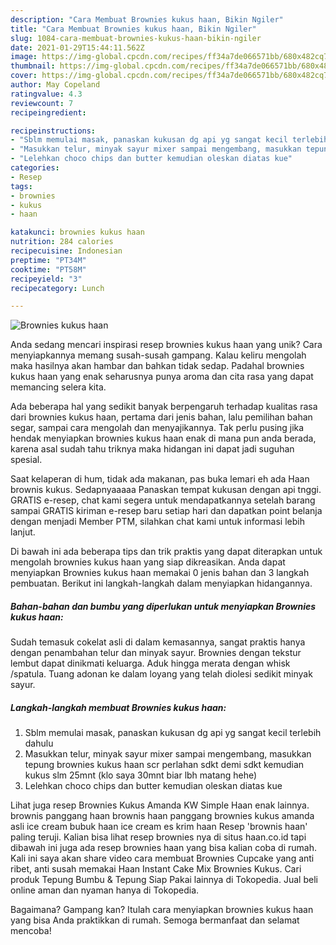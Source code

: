 ```yaml
---
description: "Cara Membuat Brownies kukus haan, Bikin Ngiler"
title: "Cara Membuat Brownies kukus haan, Bikin Ngiler"
slug: 1084-cara-membuat-brownies-kukus-haan-bikin-ngiler
date: 2021-01-29T15:44:11.562Z
image: https://img-global.cpcdn.com/recipes/ff34a7de066571bb/680x482cq70/brownies-kukus-haan-foto-resep-utama.jpg
thumbnail: https://img-global.cpcdn.com/recipes/ff34a7de066571bb/680x482cq70/brownies-kukus-haan-foto-resep-utama.jpg
cover: https://img-global.cpcdn.com/recipes/ff34a7de066571bb/680x482cq70/brownies-kukus-haan-foto-resep-utama.jpg
author: May Copeland
ratingvalue: 4.3
reviewcount: 7
recipeingredient:

recipeinstructions:
- "Sblm memulai masak, panaskan kukusan dg api yg sangat kecil terlebih dahulu"
- "Masukkan telur, minyak sayur mixer sampai mengembang, masukkan tepung brownies kukus haan scr perlahan sdkt demi sdkt kemudian kukus slm 25mnt (klo saya 30mnt biar lbh matang hehe)"
- "Lelehkan choco chips dan butter kemudian oleskan diatas kue"
categories:
- Resep
tags:
- brownies
- kukus
- haan

katakunci: brownies kukus haan 
nutrition: 284 calories
recipecuisine: Indonesian
preptime: "PT34M"
cooktime: "PT58M"
recipeyield: "3"
recipecategory: Lunch

---
```



![Brownies kukus haan](https://img-global.cpcdn.com/recipes/ff34a7de066571bb/680x482cq70/brownies-kukus-haan-foto-resep-utama.jpg)

Anda sedang mencari inspirasi resep brownies kukus haan yang unik? Cara menyiapkannya memang susah-susah gampang. Kalau keliru mengolah maka hasilnya akan hambar dan bahkan tidak sedap. Padahal brownies kukus haan yang enak seharusnya punya aroma dan cita rasa yang dapat memancing selera kita.

Ada beberapa hal yang sedikit banyak berpengaruh terhadap kualitas rasa dari brownies kukus haan, pertama dari jenis bahan, lalu pemilihan bahan segar, sampai cara mengolah dan menyajikannya. Tak perlu pusing jika hendak menyiapkan brownies kukus haan enak di mana pun anda berada, karena asal sudah tahu triknya maka hidangan ini dapat jadi suguhan spesial.

Saat kelaperan di hum, tidak ada makanan, pas buka lemari eh ada Haan brownis kukus. Sedapnyaaaaa Panaskan tempat kukusan dengan api tnggi. GRATIS e-resep, chat kami segera untuk mendapatkannya setelah barang sampai GRATIS kiriman e-resep baru setiap hari dan dapatkan point belanja dengan menjadi Member PTM, silahkan chat kami untuk informasi lebih lanjut.


Di bawah ini ada beberapa tips dan trik praktis yang dapat diterapkan untuk mengolah brownies kukus haan yang siap dikreasikan. Anda dapat menyiapkan Brownies kukus haan memakai 0 jenis bahan dan 3 langkah pembuatan. Berikut ini langkah-langkah dalam menyiapkan hidangannya.

<!--inarticleads1-->

##### Bahan-bahan dan bumbu yang diperlukan untuk menyiapkan Brownies kukus haan:



Sudah temasuk cokelat asli di dalam kemasannya, sangat praktis hanya dengan penambahan telur dan minyak sayur. Brownies dengan tekstur lembut dapat dinikmati keluarga. Aduk hingga merata dengan whisk /spatula. Tuang adonan ke dalam loyang yang telah diolesi sedikit minyak sayur. 

<!--inarticleads2-->

##### Langkah-langkah membuat Brownies kukus haan:

1. Sblm memulai masak, panaskan kukusan dg api yg sangat kecil terlebih dahulu
1. Masukkan telur, minyak sayur mixer sampai mengembang, masukkan tepung brownies kukus haan scr perlahan sdkt demi sdkt kemudian kukus slm 25mnt (klo saya 30mnt biar lbh matang hehe)
1. Lelehkan choco chips dan butter kemudian oleskan diatas kue


Lihat juga resep Brownies Kukus Amanda KW Simple Haan enak lainnya. brownis panggang haan brownis haan panggang brownies kukus amanda asli ice cream bubuk haan ice cream es krim haan Resep &#39;brownis haan&#39; paling teruji. Kalian bisa lihat resep brownies nya di situs haan.co.id tapi dibawah ini juga ada resep brownies haan yang bisa kalian coba di rumah. Kali ini saya akan share video cara membuat Brownies Cupcake yang anti ribet, anti susah memakai Haan Instant Cake Mix Brownies Kukus. Cari produk Tepung Bumbu &amp; Tepung Siap Pakai lainnya di Tokopedia. Jual beli online aman dan nyaman hanya di Tokopedia. 

Bagaimana? Gampang kan? Itulah cara menyiapkan brownies kukus haan yang bisa Anda praktikkan di rumah. Semoga bermanfaat dan selamat mencoba!
